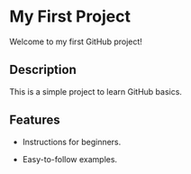 
# My First Project 

Welcome to my first GitHub project! 

 

## Description 

This is a simple project to learn GitHub basics. 


## Features 

- Instructions for beginners. 

- Easy-to-follow examples.  

